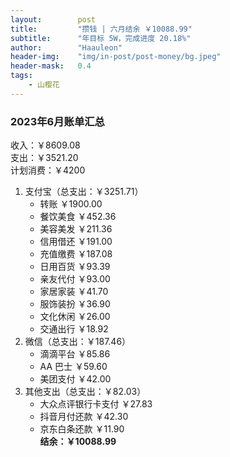 ```yaml
---
layout:        post
title:         "攒钱 | 六月结余 ￥10088.99"
subtitle:      "年目标 5W，完成进度 20.18%"
author:        "Haauleon"
header-img:    "img/in-post/post-money/bg.jpeg"
header-mask:   0.4
tags:
    - 山樱花
---
```


### 2023年6月账单汇总       
收入：￥8609.08           
支出：￥3521.20         
计划消费：￥4200        

1. 支付宝（总支出：￥3251.71）   
    - 转账 ￥1900.00   
    - 餐饮美食 ￥452.36    
    - 美容美发 ￥211.36     
    - 信用借还 ￥191.00    
    - 充值缴费 ￥187.08     
    - 日用百货 ￥93.39      
    - 亲友代付 ￥93.00     
    - 家居家装 ￥41.70    
    - 服饰装扮 ￥36.90    
    - 文化休闲 ￥26.00    
    - 交通出行 ￥18.92      
2. 微信（总支出：￥187.46）      
    - 滴滴平台 ￥85.86   
    - AA 巴士 ￥59.60    
    - 美团支付 ￥42.00       
3. 其他支出（总支出：￥82.03）     
    - 大众点评银行卡支付 ￥27.83    
    - 抖音月付还款 ￥42.30    
    - 京东白条还款 ￥11.90   
**结余：￥10088.99**        